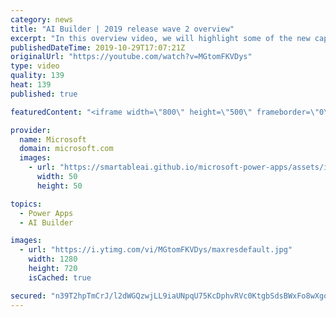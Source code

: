 ```yaml
---
category: news
title: "AI Builder | 2019 release wave 2 overview"
excerpt: "In this overview video, we will highlight some of the new capabilities included in the latest update to AI Builder within Power Apps that will help you plan and prepare for the upcoming updates with confidence.     Here are the capabilities covered:  • Building AI models  • Managing and sharing AI models"
publishedDateTime: 2019-10-29T17:07:21Z
originalUrl: "https://youtube.com/watch?v=MGtomFKVDys"
type: video
quality: 139
heat: 139
published: true

featuredContent: "<iframe width=\"800\" height=\"500\" frameborder=\"0\" src=\"https://www.youtube.com/embed/MGtomFKVDys\" allow=\"accelerometer; autoplay; encrypted-media; gyroscope; picture-in-picture\" allowfullscreen></iframe>"

provider:
  name: Microsoft
  domain: microsoft.com
  images:
    - url: "https://smartableai.github.io/microsoft-power-apps/assets/images/organizations/microsoft.com-50x50.jpg"
      width: 50
      height: 50

topics:
  - Power Apps
  - AI Builder

images:
  - url: "https://i.ytimg.com/vi/MGtomFKVDys/maxresdefault.jpg"
    width: 1280
    height: 720
    isCached: true

secured: "n39T2hpTmCrJ/l2dWGQzwjLL9iaUNpqU75KcDphvRVc0KtgbSdsBWxFo8wXgoN2CihzUxTrACBeTItIOIOv3zV5Lomv2LGSmHswWr5d4hAGotImcIhq/mVVDXa1FT0HuTpbluALzAPJmyqz1qGcHn1aJPqgbnoJtlkYJVqHCCpOFoi6yQ2/TillIEJj2iKRCv7SgUFrC9OJoEN8r/0YXGYGYrWoXyxIR9u8ljJakjp6VgzuiX5xkIqF5lnmdpKEiIxjPLzMGO4r4YDC76LNLHUdfemTL6D8V1tswgcdpPqKa2neMl6BR4Nq4kL/0Efq3l/8S7rO7iAgPwIEu1jitTxW+l9yec7bA1oTXTu+CojZ2yX8Z3Oe6Q8VOjm8Z5xR9zlzbzuSPypIKB3B5fNOLJIFkfRiVU5ANlgtkOKlMk5VIvySKj0GXud7qxY2kC8DW;7JGyaLwPx+nrT4+fQQkKHg=="
---
```



